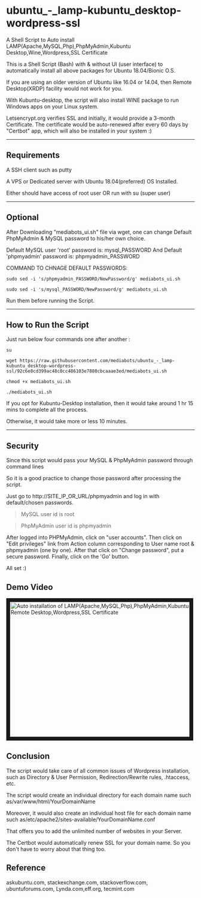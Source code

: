 # ubuntu_-_lamp-kubuntu_desktop-wordpress-ssl
A Shell Script to Auto install LAMP(Apache,MySQL,Php),PhpMyAdmin,Kubuntu Desktop,Wine,Wordpress,SSL Certificate

This is a Shell Script (Bash) with & without UI (user interface) to automatically install all above packages for Ubuntu 18.04/Bionic O.S.

If you are using an older version of Ubuntu like 16.04 or 14.04, then Remote Desktop(XRDP) facility would not work for you.

With Kubuntu-desktop, the script will also install WINE package to run Windows apps on your Linux system.

Letsencrypt.org verifies SSL and initially, it would provide a 3-month Certificate. The certificate would be auto-renewed after every 60 days by "Certbot" app, which will also be installed in your system :)

---

## Requirements
A SSH client such as putty

A VPS or Dedicated server with Ubuntu 18.04(preferred) OS Installed.

Either should have access of root user OR run with su (super user) 

---

## Optional
After Downloading "mediabots_ui.sh" file via wget, one can change Default PhpMyAdmin & MySQL password to his/her own choice.

Default MySQL user 'root' password is: mysql_PASSWORD
And
Default 'phpmyadmin' password is: phpmyadmin_PASSWORD

COMMAND TO CHNAGE DEFAULT PASSWORDS:

`sudo sed -i 's/phpmyadmin_PASSWORD/NewPassword/g' mediabots_ui.sh`

`sudo sed -i 's/mysql_PASSWORD/NewPassword/g' mediabots_ui.sh`

Run them before running the Script.

___

## How to Run the Script

Just run below four commands one after another :

`su`

`wget https://raw.githubusercontent.com/mediabots/ubuntu_-_lamp-kubuntu_desktop-wordpress-ssl/92c6e8cd399ac48c0cc486103e7880cbcaaae3ed/mediabots_ui.sh`

`chmod +x mediabots_ui.sh`

`./mediabots_ui.sh`

If you opt for Kubuntu-Desktop installation, then it would take around 1 hr 15 mins to complete all the process.

Otherwise, it would take more or less 10 minutes.

***

## Security
Since this script would pass your MySQL & PhpMyAdmin password through command lines

So it is a good practice to change those password after processing the script.

Just go to http://SITE_IP_OR_URL/phpmyadmin and log in with default/chosen passwords.

>MySQL user id is root

>PhpMyAdmin user id is phpmyadmin

After logged into PHPMyAdmin, click on "user accounts". Then click on "Edit privileges" link from Action column corresponding to User name root & phpmyadmin (one by one). After that click on "Change password", put a secure password. Finally, click on the 'Go' button.

All set :)

## Demo Video

<a href="http://www.youtube.com/watch?feature=player_embedded&v=LsI1Luq6X4Q" target="_blank"><img src="http://img.youtube.com/vi/LsI1Luq6X4Q/0.jpg" 
alt="Auto installation of LAMP(Apache,MySQL,Php),PhpMyAdmin,Kubuntu Remote Desktop,Wordpress,SSL Certificate" width="480" height="360" border="10" /></a>

## Conclusion

The script would take care of all common issues of Wordpress installation, such as Directory & User Permission, Redirection/Rewrite rules, .htaccess, etc.

The script would create an individual directory for each domain name such as/var/www/html/YourDomainName

Moreover, it would also create an individual host file for each domain name such as/etc/apache2/sites-available/YourDomainName.conf

That offers you to add the unlimited number of websites in your Server.

The Certbot would automatically renew SSL for your domain name. So you don't have to worry about that thing too.

## Reference

askubuntu.com, stackexchange.com, stackoverflow.com, ubuntuforums.com, Lynda.com,eff.org, tecmint.com
